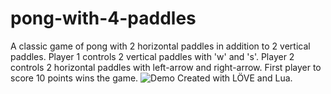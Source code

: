 # pong-with-4-paddles

A classic game of pong with 2 horizontal paddles in addition to 2 vertical paddles.
Player 1 controls 2 vertical paddles with 'w' and 's'.
Player 2 controls 2 horizontal paddles with left-arrow and right-arrow.
First player to score 10 points wins the game.
![Demo](https://raw.githubusercontent.com/ibmlih/pong-with-4-paddles/demo.png)
Created with LÖVE and Lua.
